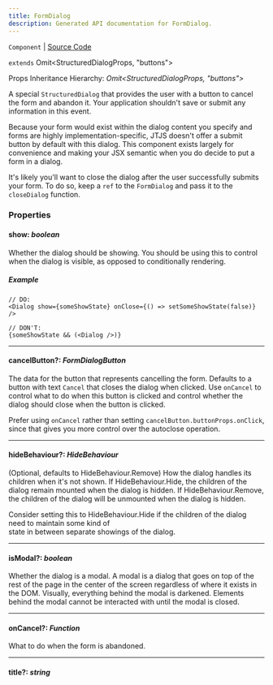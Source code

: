 ```yaml
---
title: FormDialog
description: Generated API documentation for FormDialog.
---
```


`Component` | [Source Code](https://github.com/mrCamelCode/jtjs-react/blob/0e141e63e22c212c71ce52ba40f0472cc9028516/lib/components/dialogs/FormDialog.tsx#L34)

`extends` Omit<StructuredDialogProps, "buttons">

Props Inheritance Hierarchy: _Omit<StructuredDialogProps, "buttons">_

A special `StructuredDialog` that provides the user with a button to cancel the form and abandon it.
Your application shouldn't save or submit any information in this event.

Because your form would exist within the dialog content you specify and forms are highly implementation-specific,
JTJS doesn't offer a submit button by default with this dialog. This component exists largely for convenience
and making your JSX semantic when you do decide to put a form in a dialog.

It's likely you'll want to close the dialog after the user successfully submits your form.
To do so, keep a `ref` to the `FormDialog` and pass it to the `closeDialog` function.

### Properties

#### show: _boolean_

Whether the dialog should be showing. You should be using this to control when the dialog
is visible, as opposed to conditionally rendering.

##### Example
```tsx
// DO:
<Dialog show={someShowState} onClose={() => setSomeShowState(false)} />

// DON'T:
{someShowState && (<Dialog />)}
```

---

#### cancelButton?: _FormDialogButton_

The data for the button that represents cancelling the form. Defaults to
a button with text `Cancel` that closes the dialog when clicked. Use `onCancel` to
control what to do when this button is clicked and control whether the dialog should
close when the button is clicked.

Prefer using `onCancel` rather than setting `cancelButton.buttonProps.onClick`, since
that gives you more control over the autoclose operation.

---

#### hideBehaviour?: _HideBehaviour_

(Optional, defaults to HideBehaviour.Remove) How the dialog handles its children when it's not shown. If
HideBehaviour.Hide, the children of the dialog remain mounted when the dialog is hidden.
If HideBehaviour.Remove, the children of the dialog will be unmounted when the dialog is hidden.

Consider setting this to HideBehaviour.Hide if the children of the dialog need to maintain some kind of \
state in between separate showings of the dialog.

---

#### isModal?: _boolean_

Whether the dialog is a modal. A modal is a dialog that goes on top of the rest of the page in the center of the
screen regardless of where it exists in the DOM. Visually, everything behind the modal is darkened. Elements
behind the modal cannot be interacted with until the modal is closed.

---

#### onCancel?: _Function_

What to do when the form is abandoned.

---

#### title?: _string_